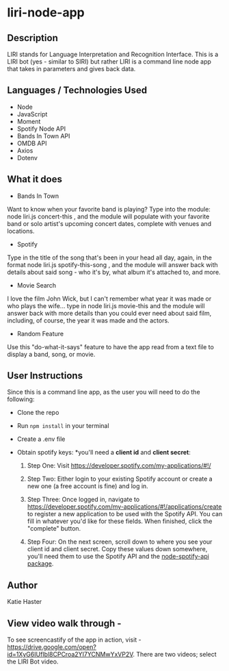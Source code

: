 # liri-node-app

## Description

LIRI stands for Language Interpretation and Recognition Interface. This is a LIRI bot (yes - similar to SIRI) but rather LIRI is a command line node app that takes in parameters and gives back data.

## Languages / Technologies Used

* Node
* JavaScript
* Moment
* Spotify Node API
* Bands In Town API
* OMDB API
* Axios
* Dotenv

## What it does

* Bands In Town <br/>

Want to know when your favorite band is playing? Type into the module: node liri.js concert-this <your band here>, and the module will populate with your favorite band or solo artist's upcoming concert dates, complete with venues and locations.
<br/>
* Spotify

Type in the title of the song that's been in your head all day, again, in the format node liri.js spotify-this-song <song title>, and the module will answer back with details about said song - who it's by, what album it's attached to, and more.

* Movie Search

I love the film John Wick, but I can't remember what year it was made or who plays the wife... type in node liri.js movie-this <movie title> and the module will answer back with more details than you could ever need about said film, including, of course, the year it was made and the actors.

* Random Feature

Use this "do-what-it-says" feature to have the app read from a text file to display a band, song, or movie.

## User Instructions

Since this is a command line app, as the user you will need to do the following: 
* Clone the repo
* Run `npm install` in your terminal
* Create a .env file
* Obtain spotify keys:
  *you'll need a **client id** and **client secret**:

   1. Step One: Visit <https://developer.spotify.com/my-applications/#!/>

   1. Step Two: Either login to your existing Spotify account or create a new one (a free account is fine) and log in.

   1. Step Three: Once logged in, navigate to <https://developer.spotify.com/my-applications/#!/applications/create> to register a new application to be used with the Spotify API. You can fill in whatever you'd like for these fields. When finished, click the "complete" button.

   1. Step Four: On the next screen, scroll down to where you see your client id and client secret. Copy these values down somewhere, you'll need them to use the Spotify API and the [node-spotify-api package](https://www.npmjs.com/package/node-spotify-api).

## Author
Katie Haster

## View video walk through - 
To see screencastify of the app in action, visit - https://drive.google.com/open?id=1XyG6IUfIbl8CPCroa2YI7YCNMwYxVP2V. There are two videos; select the LIRI Bot video.


